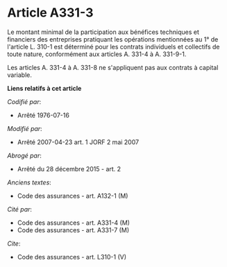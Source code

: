 # Article A331-3

Le montant minimal de la participation aux bénéfices techniques et financiers des entreprises pratiquant les opérations
mentionnées au 1° de l'article L. 310-1 est déterminé pour les contrats individuels et collectifs de toute nature,
conformément aux articles A. 331-4 à A. 331-9-1.

Les articles A. 331-4 à A. 331-8 ne s'appliquent pas aux contrats à capital variable.

**Liens relatifs à cet article**

_Codifié par_:

  - Arrêté 1976-07-16

_Modifié par_:

  - Arrêté 2007-04-23 art. 1 JORF 2 mai 2007

_Abrogé par_:

  - Arrêté du 28 décembre 2015 - art. 2

_Anciens textes_:

  - Code des assurances - art. A132-1 (M)

_Cité par_:

  - Code des assurances - art. A331-4 (M)
  - Code des assurances - art. A331-7 (M)

_Cite_:

  - Code des assurances - art. L310-1 (V)
